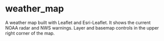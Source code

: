 # weather_map
A weather map built with Leaflet and Esri-Leaflet. It shows the current NOAA radar and NWS warnings.
Layer and basemap controls in the upper right corner of the map.
